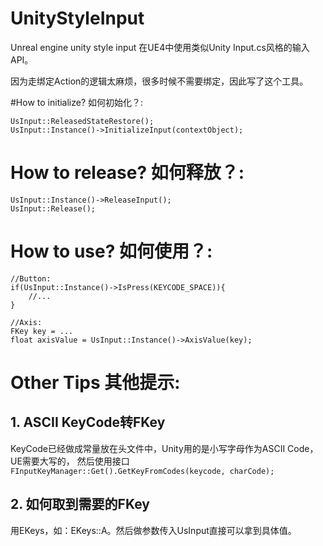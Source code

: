 # UnityStyleInput
Unreal engine unity style input
在UE4中使用类似Unity Input.cs风格的输入API。


因为走绑定Action的逻辑太麻烦，很多时候不需要绑定，因此写了这个工具。

#How to initialize? 如何初始化？:

```
UsInput::ReleasedStateRestore();
UsInput::Instance()->InitializeInput(contextObject);
```

# How to release? 如何释放？:

```
UsInput::Instance()->ReleaseInput();
UsInput::Release();
```


# How to use? 如何使用？:

```
//Button:
if(UsInput::Instance()->IsPress(KEYCODE_SPACE)){
	//...
}

//Axis:
FKey key = ...
float axisValue = UsInput::Instance()->AxisValue(key);
```

# Other Tips 其他提示:
## 1. ASCII KeyCode转FKey


KeyCode已经做成常量放在头文件中，Unity用的是小写字母作为ASCII Code，UE需要大写的，
然后使用接口`FInputKeyManager::Get().GetKeyFromCodes(keycode, charCode);`




## 2. 如何取到需要的FKey


用EKeys，如：EKeys::A。然后做参数传入UsInput直接可以拿到具体值。
